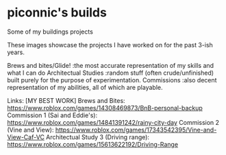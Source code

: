 # piconnic's builds
Some of my buildings projects

These images showcase the projects I have worked on for the past 3-ish years.

Brews and bites/Glide!
  :the most accurate representation of my skills and what I can do
Architectual Studies
  :random stuff  (often crude/unfinished) built purely for the purpose of experimentation.
Commissions
  :also decent representation of my abilities, all of which are playable.

  Links:
  [MY BEST WORK] Brews and Bites: https://www.roblox.com/games/14308469873/BnB-personal-backup
  Commission 1 (Sai and Eddie's): https://www.roblox.com/games/14841391242/rainy-city-day
  Commission 2 (Vine and View): https://www.roblox.com/games/17343542395/Vine-and-View-Caf-VC
  Architectual Study 3 (Driving range): https://www.roblox.com/games/15613622192/Driving-Range
